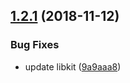 ## [1.2.1](https://github.com/mike-north/object-predicate.git/compare/v1.2.0...v1.2.1) (2018-11-12)


### Bug Fixes

* update libkit ([9a9aaa8](https://github.com/mike-north/object-predicate.git/commit/9a9aaa8))
